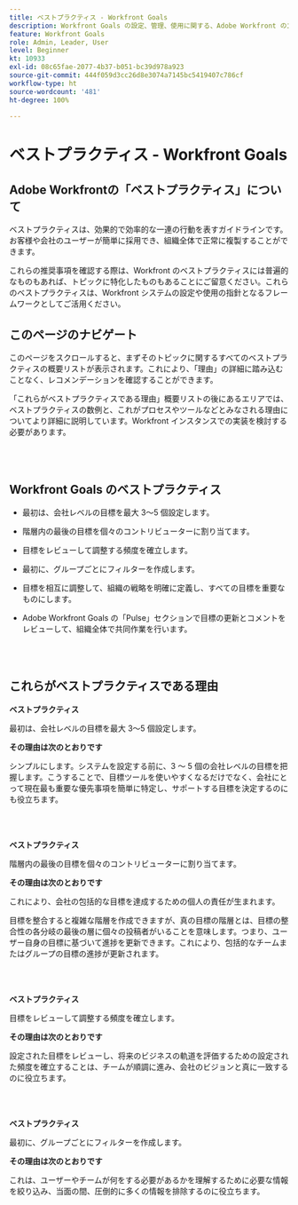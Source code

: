 ```yaml
---
title: ベストプラクティス - Workfront Goals
description: Workfront Goals の設定、管理、使用に関する、Adobe Workfront のエキスパートによるベストプラクティスの推奨事項について説明します。
feature: Workfront Goals
role: Admin, Leader, User
level: Beginner
kt: 10933
exl-id: 08c65fae-2077-4b37-b051-bc39d978a923
source-git-commit: 444f059d3cc26d8e3074a7145bc5419407c786cf
workflow-type: ht
source-wordcount: '481'
ht-degree: 100%

---
```


# ベストプラクティス - Workfront Goals

## Adobe Workfrontの「ベストプラクティス」について

ベストプラクティスは、効果的で効率的な一連の行動を表すガイドラインです。お客様や会社のユーザーが簡単に採用でき、組織全体で正常に複製することができます。

これらの推奨事項を確認する際は、Workfront のベストプラクティスには普遍的なものもあれば、トピックに特化したものもあることにご留意ください。これらのベストプラクティスは、Workfront システムの設定や使用の指針となるフレームワークとしてご活用ください。

## このページのナビゲート

このページをスクロールすると、まずそのトピックに関するすべてのベストプラクティスの概要リストが表示されます。これにより、「理由」の詳細に踏み込むことなく、レコメンデーションを確認することができます。

「これらがベストプラクティスである理由」概要リストの後にあるエリアでは、ベストプラクティスの数例と、これがプロセスやツールなどとみなされる理由についてより詳細に説明しています。Workfront インスタンスでの実装を検討する必要があります。

</br>
</br>


## Workfront Goals のベストプラクティス

* 最初は、会社レベルの目標を最大 3～5 個設定します。

* 階層内の最後の目標を個々のコントリビューターに割り当てます。

* 目標をレビューして調整する頻度を確立します。

* 最初に、グループごとにフィルターを作成します。

* 目標を相互に調整して、組織の戦略を明確に定義し、すべての目標を重要なものにします。

* Adobe Workfront Goals の「Pulse」セクションで目標の更新とコメントをレビューして、組織全体で共同作業を行います。

</br>
</br>

## これらがベストプラクティスである理由

**ベストプラクティス**

最初は、会社レベルの目標を最大 3～5 個設定します。



**その理由は次のとおりです**

シンプルにします。システムを設定する前に、3 ～ 5 個の会社レベルの目標を把握します。こうすることで、目標ツールを使いやすくなるだけでなく、会社にとって現在最も重要な優先事項を簡単に特定し、サポートする目標を決定するのにも役立ちます。

</br>
</br>

**ベストプラクティス**

階層内の最後の目標を個々のコントリビューターに割り当てます。



**その理由は次のとおりです**

これにより、会社の包括的な目標を達成するための個人の責任が生まれます。



目標を整合すると複雑な階層を作成できますが、真の目標の階層とは、目標の整合性の各分岐の最後の層に個々の投稿者がいることを意味します。つまり、ユーザー自身の目標に基づいて進捗を更新できます。これにより、包括的なチームまたはグループの目標の進捗が更新されます。

</br>
</br>


**ベストプラクティス**

目標をレビューして調整する頻度を確立します。



**その理由は次のとおりです**

設定された目標をレビューし、将来のビジネスの軌道を評価するための設定された頻度を確立することは、チームが順調に進み、会社のビジョンと真に一致するのに役立ちます。


</br>
</br>

**ベストプラクティス**

最初に、グループごとにフィルターを作成します。



**その理由は次のとおりです**

これは、ユーザーやチームが何をする必要があるかを理解するために必要な情報を絞り込み、当面の間、圧倒的に多くの情報を排除するのに役立ちます。
